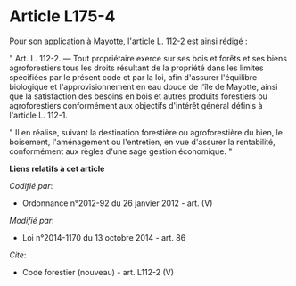 # Article L175-4

Pour son application à Mayotte, l'article L. 112-2 est ainsi rédigé : 

" Art. L. 112-2. ― Tout propriétaire exerce sur ses bois et forêts et ses biens agroforestiers tous les droits résultant de
la propriété dans les limites spécifiées par le présent code et par la loi, afin d'assurer l'équilibre biologique et
l'approvisionnement en eau douce de l'île de Mayotte, ainsi que la satisfaction des besoins en bois et autres produits
forestiers ou agroforestiers conformément aux objectifs d'intérêt général définis à l'article L. 112-1. 

" Il en réalise, suivant la destination forestière ou agroforestière du bien, le boisement, l'aménagement ou l'entretien, en
vue d'assurer la rentabilité, conformément aux règles d'une sage gestion économique. "

**Liens relatifs à cet article**

_Codifié par_:

  - Ordonnance n°2012-92 du 26 janvier 2012 - art. (V)

_Modifié par_:

  - Loi n°2014-1170 du 13 octobre 2014 - art. 86

_Cite_:

  - Code forestier (nouveau) - art. L112-2 (V)
